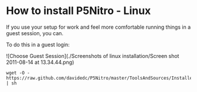 How to install P5Nitro - Linux
==============================

If you use your setup for work and feel more comfortable running things in a guest session, you can.

To do this in a guest login:

![Choose Guest Session](./Screenshots of linux installation/Screen shot 2011-08-14 at 13.34.44.png)

	wget -O - https://raw.github.com/davidedc/P5Nitro/master/ToolsAndSources/Installer/P5NitroInstallerLinux.sh | sh
	
